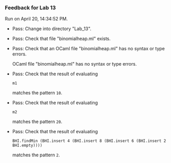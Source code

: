 ### Feedback for Lab 13

Run on April 20, 14:34:52 PM.

+ Pass: Change into directory "Lab_13".

+ Pass: Check that file "binomialheap.ml" exists.

+ Pass: Check that an OCaml file "binomialheap.ml" has no syntax or type errors.

    OCaml file "binomialheap.ml" has no syntax or type errors.



+ Pass: 
Check that the result of evaluating
   ```
   m1
   ```
   matches the pattern `10`.

   




+ Pass: 
Check that the result of evaluating
   ```
   m2
   ```
   matches the pattern `20`.

   




+ Pass: 
Check that the result of evaluating
   ```
   BHI.findMin (BHI.insert 4 (BHI.insert 8 (BHI.insert 6 (BHI.insert 2 BHI.empty))))
   ```
   matches the pattern `2`.

   




